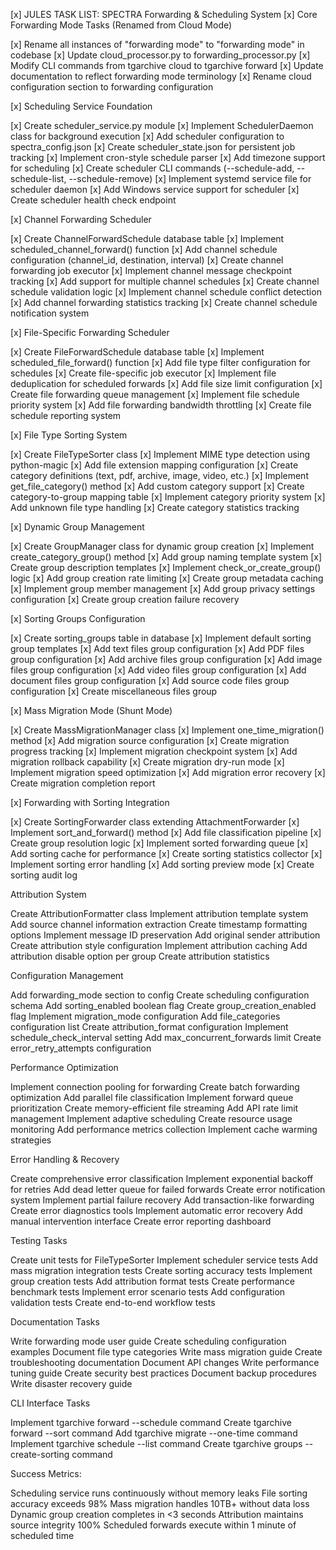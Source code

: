 [x] JULES TASK LIST: SPECTRA Forwarding & Scheduling System
[x] Core Forwarding Mode Tasks (Renamed from Cloud Mode)

[x] Rename all instances of "forwarding mode" to "forwarding mode" in codebase
[x] Update cloud_processor.py to forwarding_processor.py
[x] Modify CLI commands from tgarchive cloud to tgarchive forward
[x] Update documentation to reflect forwarding mode terminology
[x] Rename cloud configuration section to forwarding configuration

[x] Scheduling Service Foundation

[x] Create scheduler_service.py module
[x] Implement SchedulerDaemon class for background execution
[x] Add scheduler configuration to spectra_config.json
[x] Create scheduler_state.json for persistent job tracking
[x] Implement cron-style schedule parser
[x] Add timezone support for scheduling
[x] Create scheduler CLI commands (--schedule-add, --schedule-list, --schedule-remove)
[x] Implement systemd service file for scheduler daemon
[x] Add Windows service support for scheduler
[x] Create scheduler health check endpoint

[x] Channel Forwarding Scheduler

[x] Create ChannelForwardSchedule database table
[x] Implement scheduled_channel_forward() function
[x] Add channel schedule configuration (channel_id, destination, interval)
[x] Create channel forwarding job executor
[x] Implement channel message checkpoint tracking
[x] Add support for multiple channel schedules
[x] Create channel schedule validation logic
[x] Implement channel schedule conflict detection
[x] Add channel forwarding statistics tracking
[x] Create channel schedule notification system

[x] File-Specific Forwarding Scheduler

[x] Create FileForwardSchedule database table
[x] Implement scheduled_file_forward() function
[x] Add file type filter configuration for schedules
[x] Create file-specific job executor
[x] Implement file deduplication for scheduled forwards
[x] Add file size limit configuration
[x] Create file forwarding queue management
[x] Implement file schedule priority system
[x] Add file forwarding bandwidth throttling
[x] Create file schedule reporting system

[x] File Type Sorting System

[x] Create FileTypeSorter class
[x] Implement MIME type detection using python-magic
[x] Add file extension mapping configuration
[x] Create category definitions (text, pdf, archive, image, video, etc.)
[x] Implement get_file_category() method
[x] Add custom category support
[x] Create category-to-group mapping table
[x] Implement category priority system
[x] Add unknown file type handling
[x] Create category statistics tracking

[x] Dynamic Group Management

[x] Create GroupManager class for dynamic group creation
[x] Implement create_category_group() method
[x] Add group naming template system
[x] Create group description templates
[x] Implement check_or_create_group() logic
[x] Add group creation rate limiting
[x] Create group metadata caching
[x] Implement group member management
[x] Add group privacy settings configuration
[x] Create group creation failure recovery

[x] Sorting Groups Configuration

[x] Create sorting_groups table in database
[x] Implement default sorting group templates
[x] Add text files group configuration
[x] Add PDF files group configuration
[x] Add archive files group configuration
[x] Add image files group configuration
[x] Add video files group configuration
[x] Add document files group configuration
[x] Add source code files group configuration
[x] Create miscellaneous files group

[x] Mass Migration Mode (Shunt Mode)

[x] Create MassMigrationManager class
[x] Implement one_time_migration() method
[x] Add migration source configuration
[x] Create migration progress tracking
[x] Implement migration checkpoint system
[x] Add migration rollback capability
[x] Create migration dry-run mode
[x] Implement migration speed optimization
[x] Add migration error recovery
[x] Create migration completion report

[x] Forwarding with Sorting Integration

[x] Create SortingForwarder class extending AttachmentForwarder
[x] Implement sort_and_forward() method
[x] Add file classification pipeline
[x] Create group resolution logic
[x] Implement sorted forwarding queue
[x] Add sorting cache for performance
[x] Create sorting statistics collector
[x] Implement sorting error handling
[x] Add sorting preview mode
[x] Create sorting audit log

Attribution System

Create AttributionFormatter class
Implement attribution template system
Add source channel information extraction
Create timestamp formatting options
Implement message ID preservation
Add original sender attribution
Create attribution style configuration
Implement attribution caching
Add attribution disable option per group
Create attribution statistics

Configuration Management

Add forwarding_mode section to config
Create scheduling configuration schema
Add sorting_enabled boolean flag
Create group_creation_enabled flag
Implement migration_mode configuration
Add file_categories configuration list
Create attribution_format configuration
Implement schedule_check_interval setting
Add max_concurrent_forwards limit
Create error_retry_attempts configuration

Performance Optimization

Implement connection pooling for forwarding
Create batch forwarding optimization
Add parallel file classification
Implement forward queue prioritization
Create memory-efficient file streaming
Add API rate limit management
Implement adaptive scheduling
Create resource usage monitoring
Add performance metrics collection
Implement cache warming strategies

Error Handling & Recovery

Create comprehensive error classification
Implement exponential backoff for retries
Add dead letter queue for failed forwards
Create error notification system
Implement partial failure recovery
Add transaction-like forwarding
Create error diagnostics tools
Implement automatic error recovery
Add manual intervention interface
Create error reporting dashboard

Testing Tasks

Create unit tests for FileTypeSorter
Implement scheduler service tests
Add mass migration integration tests
Create sorting accuracy tests
Implement group creation tests
Add attribution format tests
Create performance benchmark tests
Implement error scenario tests
Add configuration validation tests
Create end-to-end workflow tests

Documentation Tasks

Write forwarding mode user guide
Create scheduling configuration examples
Document file type categories
Write mass migration guide
Create troubleshooting documentation
Document API changes
Write performance tuning guide
Create security best practices
Document backup procedures
Write disaster recovery guide

CLI Interface Tasks

Implement tgarchive forward --schedule command
Create tgarchive forward --sort command
Add tgarchive migrate --one-time command
Implement tgarchive schedule --list command
Create tgarchive groups --create-sorting command

Success Metrics:

Scheduling service runs continuously without memory leaks
File sorting accuracy exceeds 98%
Mass migration handles 10TB+ without data loss
Dynamic group creation completes in <3 seconds
Attribution maintains source integrity 100%
Scheduled forwards execute within 1 minute of scheduled time
